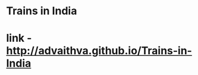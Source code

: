 # Trains in India 
# link - http://advaithva.github.io/Trains-in-India
 
  
 
 
 
 
 
 
 
 
 
 
 
 
 
 
